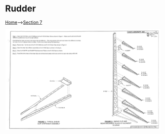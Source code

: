 # Rudder

<a href="../../index.html">Home</a>--><a href="section7.html">Section 7</a>

<img src="RV10-7-5.png">
